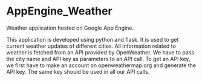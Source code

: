 # AppEngine_Weather
Weather application hosted on Google App Engine.

This application is developed using python and flask. It is used to get current weather updates of different cities. 
All information related to weather is fetched from an API provided by OpenWeather. We have to pass the city name and API key as parameters to an API call. 
To get an API key, we first have to make an account on openweathermap.org and generate the API key. The same key should be used in all our API calls.
